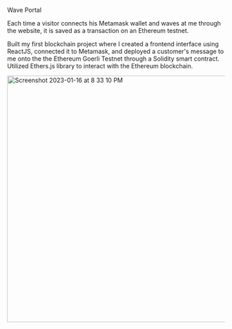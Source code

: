 Wave Portal

Each time a visitor connects his Metamask wallet and waves at me through the website, it is saved as a transaction on an Ethereum testnet.

Built my first blockchain project where I created a frontend interface using ReactJS, connected it to Metamask, and deployed a customer's message to me onto the the Ethereum Goerli Testnet through a Solidity smart contract. Utilized Ethers.js library to interact with the Ethereum blockchain.

<img width="572" alt="Screenshot 2023-01-16 at 8 33 10 PM" src="https://user-images.githubusercontent.com/40018628/212709320-27ebddf3-ee4a-48c9-b372-10423d8c6aa1.png">

